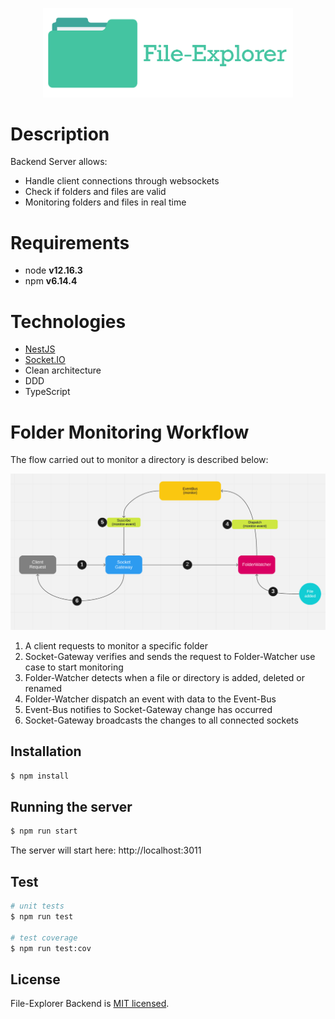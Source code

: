 <p align="center">
  <img src="../assets/logo.png" width="400" alt="File-Explorer Logo" />
</p>

# Description

Backend Server allows:

- Handle client connections through websockets
- Check if folders and files are valid
- Monitoring folders and files in real time

# Requirements

- node **v12.16.3**
- npm **v6.14.4**

# Technologies

- [NestJS](https://nestjs.com/)
- [Socket.IO](https://socket.io/)
- Clean architecture
- DDD
- TypeScript

# Folder Monitoring Workflow

The flow carried out to monitor a directory is described below:

<img src="../assets/diagram-backend.png" width="1000" />

1. A client requests to monitor a specific folder
2. Socket-Gateway verifies and sends the request to Folder-Watcher use case to start monitoring
3. Folder-Watcher detects when a file or directory is added, deleted or renamed
4. Folder-Watcher dispatch an event with data to the Event-Bus
5. Event-Bus notifies to Socket-Gateway change has occurred
6. Socket-Gateway broadcasts the changes to all connected sockets

## Installation

```bash
$ npm install
```

## Running the server

```bash
$ npm run start
```

The server will start here: http://localhost:3011

## Test

```bash
# unit tests
$ npm run test

# test coverage
$ npm run test:cov
```

## License

File-Explorer Backend is [MIT licensed](LICENSE).